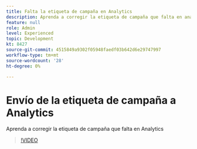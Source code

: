```yaml
---
title: Falta la etiqueta de campaña en Analytics
description: Aprenda a corregir la etiqueta de campaña que falta en analytics
feature: null
role: Admin
level: Experienced
topic: Development
kt: 8427
source-git-commit: 4515849a9302f05948faedf03b642d6e29747997
workflow-type: tm+mt
source-wordcount: '28'
ht-degree: 0%

---
```



# Envío de la etiqueta de campaña a Analytics

Aprenda a corregir la etiqueta de campaña que falta en Analytics
>[!VIDEO](https://video.tv.adobe.com/v/335983?quality=12)
